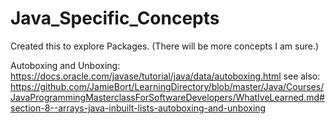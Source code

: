 # Java_Specific_Concepts

Created this to explore Packages. (There will be more concepts I am sure.)

Autoboxing and Unboxing:
https://docs.oracle.com/javase/tutorial/java/data/autoboxing.html
see also: https://github.com/JamieBort/LearningDirectory/blob/master/Java/Courses/JavaProgrammingMasterclassForSoftwareDevelopers/WhatIveLearned.md#section-8--arrays-java-inbuilt-lists-autoboxing-and-unboxing